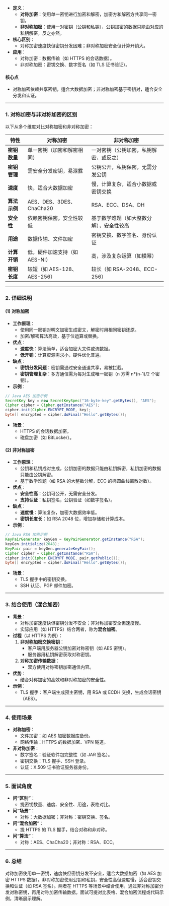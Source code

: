 
- **定义**：
  - **对称加密**：使用单一密钥进行加密和解密，加密方和解密方共享同一密钥。
  - **非对称加密**：使用一对密钥（公钥和私钥），公钥加密的数据只能由对应的私钥解密，反之亦然。
- **核心区别**：
  - 对称加密速度快但密钥分发困难；非对称加密安全但计算开销大。
- **应用**：
  - 对称加密：数据传输（如 HTTPS 的会话数据）。
  - 非对称加密：密钥交换、数字签名（如 TLS 证书验证）。

#### 核心点
- 对称加密依赖共享密钥，适合大数据加密；非对称加密基于密钥对，适合安全分发和认证。

---

### 1. 对称加密与非对称加密的区别
以下从多个维度对比对称加密和非对称加密：

| **特性**              | **对称加密**                              | **非对称加密**                              |
|-----------------------|------------------------------------------|-------------------------------------------|
| **密钥数量**          | 单一密钥（加密和解密相同）                | 一对密钥（公钥加密，私钥解密，或反之）      |
| **密钥管理**          | 需安全分发密钥，易泄露                   | 公钥公开，私钥保密，无需分发公钥           |
| **速度**              | 快，适合大数据加密                       | 慢，计算复杂，适合小数据或密钥交换         |
| **算法示例**          | AES、DES、3DES、ChaCha20                | RSA、ECC、DSA、DH                         |
| **安全性**            | 依赖密钥保密，安全性较低                 | 基于数学难题（如大整数分解），安全性较高   |
| **用途**              | 数据传输、文件加密                      | 密钥交换、数字签名、身份认证              |
| **计算开销**          | 低，硬件加速支持（如 AES-NI）            | 高，涉及复杂运算（如模幂）                |
| **密钥长度**          | 较短（如 AES-128、AES-256）              | 较长（如 RSA-2048、ECC-256）              |

---

### 2. 详细说明
#### (1) 对称加密
- **工作原理**：
  - 使用同一密钥对明文加密生成密文，解密时用相同密钥还原。
  - 加密/解密算法高效，基于位运算或替换。
- **优点**：
  - **速度快**：算法简单，适合加密大文件或流数据。
  - **低开销**：计算资源需求小，硬件优化普遍。
- **缺点**：
  - **密钥分发问题**：密钥需通过安全通道共享，易被拦截。
  - **密钥管理复杂**：多方通信需为每对生成唯一密钥（n 方需 n*(n-1)/2 个密钥）。
- **示例**：
```java
// Java AES 加密示例
SecretKey key = new SecretKeySpec("16-byte-key".getBytes(), "AES");
Cipher cipher = Cipher.getInstance("AES");
cipher.init(Cipher.ENCRYPT_MODE, key);
byte[] encrypted = cipher.doFinal("Hello".getBytes());
```
- **场景**：
  - HTTPS 的会话数据加密。
  - 磁盘加密（如 BitLocker）。

#### (2) 非对称加密
- **工作原理**：
  - 公钥和私钥成对生成，公钥加密的数据只能由私钥解密，私钥加密的数据只能由公钥解密。
  - 基于数学难题（如 RSA 的大整数分解，ECC 的椭圆曲线离散对数）。
- **优点**：
  - **安全性高**：公钥可公开，无需安全分发。
  - **支持认证**：私钥签名，公钥验证（如数字签名）。
- **缺点**：
  - **速度慢**：算法复杂，加密大数据效率低。
  - **密钥长度长**：如 RSA 2048 位，增加存储和计算成本。
- **示例**：
```java
// Java RSA 加密示例
KeyPairGenerator keyGen = KeyPairGenerator.getInstance("RSA");
keyGen.initialize(2048);
KeyPair pair = keyGen.generateKeyPair();
Cipher cipher = Cipher.getInstance("RSA");
cipher.init(Cipher.ENCRYPT_MODE, pair.getPublic());
byte[] encrypted = cipher.doFinal("Hello".getBytes());
```
- **场景**：
  - TLS 握手中的密钥交换。
  - SSH 认证、PGP 邮件加密。

---

### 3. 结合使用（混合加密）
- **背景**：
  - 对称加密速度快但密钥分发不安全；非对称加密安全但速度慢。
  - 实际应用（如 HTTPS）结合两者，称为**混合加密**。
- **过程**（以 HTTPS 为例）：
  1. **非对称加密交换密钥**：
     - 客户端用服务器公钥加密对称密钥（如 AES 密钥）。
     - 服务器用私钥解密获取对称密钥。
  2. **对称加密传输数据**：
     - 双方使用对称密钥加密通信内容。
- **优势**：
  - 结合对称加密的高效和非对称加密的安全性。
- **示例**：
  - TLS 握手：客户端生成预主密钥，用 RSA 或 ECDH 交换，生成会话密钥（AES）。

---

### 4. 使用场景
- **对称加密**：
  - 文件加密：如 AES 加密数据库备份。
  - 网络传输：HTTPS 的数据加密、VPN 隧道。
- **非对称加密**：
  - 数字签名：验证软件包完整性（如 JAR 签名）。
  - 密钥交换：TLS 握手、SSH 登录。
  - 认证：X.509 证书验证服务器身份。

---

### 5. 面试角度
- **问“区别”**：
  - 提密钥数量、速度、安全性、用途，表格对比。
- **问“场景”**：
  - 对称：大数据加密；非对称：密钥交换、签名。
- **问“混合加密”**：
  - 提 HTTPS 的 TLS 握手，结合对称和非对称。
- **问“算法”**：
  - 对称：AES、ChaCha20；非对称：RSA、ECC。

---

### 6. 总结
对称加密使用单一密钥，速度快但密钥分发不安全，适合大数据加密（如 AES 加密 HTTPS 数据）。非对称加密使用公钥和私钥，安全性高但速度慢，适合密钥交换和认证（如 RSA 签名）。两者在 HTTPS 等场景中结合使用，通过非对称加密分发对称密钥，再用对称加密传输数据。面试可提对比表格、混合加密流程或代码示例，清晰展示理解。
